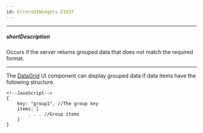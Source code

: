 ```yaml
---
id: ErrorsUIWidgets.E1037
---
```

---
##### shortDescription
Occurs if the server returns grouped data that does not match the required format.

---
The [DataGrid](/api-reference/10%20UI%20Components/dxDataGrid '/Documentation/ApiReference/UI_Components/dxDataGrid/') UI component can display grouped data if data items have the following structure.

    <!--JavaScript-->
    {
        key: "group1", //The group key
        items: [
            . . . //Group items
        ]
    }